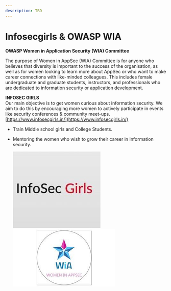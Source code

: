 ```yaml
---
description: TBD
---
```


# Infosecgirls & OWASP WIA

**OWASP Women in Application Security \(WIA\) Committee**

The purpose of Women in AppSec \(WIA\) Committee is for anyone who believes that diversity is important to the success of the organisation, as well as for women looking to learn more about AppSec or who want to make career connections with like-minded colleagues. This includes female undergraduate and graduate students, instructors, and professionals who are dedicated to information security or application development.

**INFOSEC GIRLS**  
Our main objective is to get women curious about information security. We aim to do this by encouraging more women to actively participate in events like security conferences & community meet-ups. [https://www.infosecgirls.in/](https://www.infosecgirls.in/)

* Train Middle school girls and College Students.
* Mentoring the women who wish to grow their career in Information security. 

   [![](../.gitbook/assets/infosecgirls-logo.jpeg)](https://www.infosecgirls.in/) [![](../.gitbook/assets/owasp_wia.jpg)](https://www.owasp.org/index.php/Women_In_AppSec)

